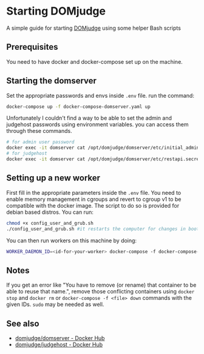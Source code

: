 # Starting DOMjudge
A simple guide for starting [DOMjudge](http://domjudge.org) using some helper Bash scripts

## Prerequisites
You need to have docker and docker-compose set up on the machine.


## Starting the domserver
Set the appropriate passwords and envs inside ```.env``` file.
run the command:

``` sh
docker-compose up -f docker-compose-domserver.yaml up
```
Unfortunately I couldn't find a way to be able to set the admin and judgehost passwords using environment variables.
you can access them through these commands.

``` sh
# for admin user password
docker exec -it domserver cat /opt/domjudge/domserver/etc/initial_admin_password.secret
# for judgehost
docker exec -it domserver cat /opt/domjudge/domserver/etc/restapi.secret
```

## Setting up a new worker
First fill in the appropriate parameters inside the ```.env``` file.
You need to enable memory management in cgroups and revert to cgroup v1 to be compatible with the docker image.
The script to do so is provided for debian based distros. You can run:

``` sh
chmod +x config_user_and_grub.sh
./config_user_and_grub.sh #it restarts the computer for changes in boot loader to take effect.
```

You can then run workers on this machine by doing:

``` sh
WORKER_DAEMON_ID=<id-for-your-worker> docker-compose -f docker-compose-judgehost.yaml up
```


## Notes

If you get an error like "You have to remove (or rename) that container to be able to reuse that name.", remove those conflicting containers using ```docker stop``` and ```docker rm``` or ```docker-compose -f <file> down``` commands with the given IDs. ```sudo``` may be needed as well.

## See also

- [domjudge/domserver - Docker Hub](https://hub.docker.com/r/domjudge/domserver)
- [domjudge/judgehost - Docker Hub](https://hub.docker.com/r/domjudge/judgehost)

